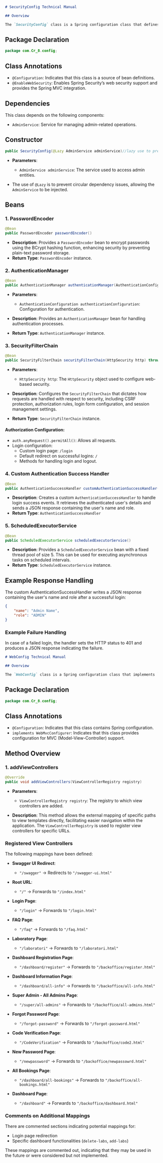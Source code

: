 

```markdown
# SecurityConfig Technical Manual

## Overview

The `SecurityConfig` class is a Spring configuration class that defines security settings for the application. It configures authentication, authorization, password encoding, session management, and custom success handling for logins.

```
## Package Declaration
```java
package com.Cr_8.config;
```

## Class Annotations

- `@Configuration`: Indicates that this class is a source of bean definitions.
- `@EnableWebSecurity`: Enables Spring Security’s web security support and provides the Spring MVC integration.

## Dependencies

This class depends on the following components:

- `AdminService`: Service for managing admin-related operations.

## Constructor

```java
public SecurityConfig(@Lazy AdminService adminService)//lazy use to prevent circular dependency
```

- **Parameters**:
  - `AdminService adminService`: The service used to access admin entities.
  
- The use of `@Lazy` is to prevent circular dependency issues, allowing the `AdminService` to be injected.

## Beans

### 1. PasswordEncoder

```java
@Bean
public PasswordEncoder passwordEncoder()
```

- **Description**: Provides a `PasswordEncoder` bean to encrypt passwords using the BCrypt hashing function, enhancing security by preventing plain-text password storage.
- **Return Type**: `PasswordEncoder` instance.

### 2. AuthenticationManager

```java
@Bean
public AuthenticationManager authenticationManager(AuthenticationConfiguration authenticationConfiguration) throws Exception
```

- **Parameters**:
  - `AuthenticationConfiguration authenticationConfiguration`: Configuration for authentication.
  
- **Description**: Provides an `AuthenticationManager` bean for handling authentication processes.
- **Return Type**: `AuthenticationManager` instance.

### 3. SecurityFilterChain

```java
@Bean
public SecurityFilterChain securityFilterChain(HttpSecurity http) throws Exception
```

- **Parameters**:
  - `HttpSecurity http`: The `HttpSecurity` object used to configure web-based security.
  
- **Description**: Configures the `SecurityFilterChain` that dictates how requests are handled with respect to security, including CSRF protection, authorization rules, login form configuration, and session management settings.
- **Return Type**: `SecurityFilterChain` instance.

#### Authorization Configuration:

- `auth.anyRequest().permitAll()`: Allows all requests.
- Login configuration:
  - Custom login page: `/login`
  - Default redirect on successful logins: `/`
  - Methods for handling login and logout.
  
### 4. Custom Authentication Success Handler

```java
@Bean
public AuthenticationSuccessHandler customAuthenticationSuccessHandler()
```

- **Description**: Creates a custom `AuthenticationSuccessHandler` to handle login success events. It retrieves the authenticated user's details and sends a JSON response containing the user's name and role.
- **Return Type**: `AuthenticationSuccessHandler`

### 5. ScheduledExecutorService

```java
@Bean
public ScheduledExecutorService scheduledExecutorService()
```

- **Description**: Provides a `ScheduledExecutorService` bean with a fixed thread pool of size 5. This can be used for executing asynchronous tasks on scheduled intervals.
- **Return Type**: `ScheduledExecutorService` instance.

## Example Response Handling

The custom AuthenticationSuccessHandler writes a JSON response containing the user's name and role after a successful login:

```json
{
    "name": "Admin Name",
    "role": "ADMIN"
}
```

### Example Failure Handling

In case of a failed login, the handler sets the HTTP status to 401 and produces a JSON response indicating the failure.



```markdown
# WebConfig Technical Manual

## Overview

The `WebConfig` class is a Spring configuration class that implements `WebMvcConfigurer`. It is responsible for configuring view controllers and redirect mappings for the web application. This class helps to define route mappings for various URLs, forwarding them to specific view templates.
```
## Package Declaration

```java
package com.Cr_8.config;
```

## Class Annotations

- `@Configuration`: Indicates that this class contains Spring configuration.
- `implements WebMvcConfigurer`: Indicates that this class provides configuration for MVC (Model-View-Controller) support.

## Method Overview

### 1. addViewControllers

```java
@Override
public void addViewControllers(ViewControllerRegistry registry)
```

- **Parameters**:
  - `ViewControllerRegistry registry`: The registry to which view controllers are added.

- **Description**: This method allows the external mapping of specific paths to view templates directly, facilitating easier navigation within the application. The `ViewControllerRegistry` is used to register view controllers for specific URLs.

### Registered View Controllers

The following mappings have been defined:

- **Swagger UI Redirect**:
  - `"/swagger"` -> Redirects to `"/swagger-ui.html"`

- **Root URL**:
  - `"/"` -> Forwards to `"/index.html"`

- **Login Page**:
  - `"/login"` -> Forwards to `"/login.html"`

- **FAQ Page**:
  - `"/faq"` -> Forwards to `"/faq.html"`

- **Laboratory Page**:
  - `"/laboratori"` -> Forwards to `"/laboratori.html"`

- **Dashboard Registration Page**:
  - `"/dashboard/register"` -> Forwards to `"/backoffice/register.html"`

- **Dashboard Information Page**:
  - `"/dashboard/all-info"` -> Forwards to `"/backoffice/all-info.html"`

- **Super Admin - All Admins Page**:
  - `"/super/all-admins"` -> Forwards to `"/backoffice/all-admins.html"`

- **Forgot Password Page**:
  - `"/forgot-password"` -> Forwards to `"/forgot-password.html"`

- **Code Verification Page**:
  - `"/CodeVerification"` -> Forwards to `"/backoffice/code2.html"`

- **New Password Page**:
  - `"/newpassword"` -> Forwards to `"/backoffice/newpassowrd.html"`

- **All Bookings Page**:
  - `"/dashboard/all-bookings"` -> Forwards to `"/backoffice/all-bookings.html"`

- **Dashboard Page**:
  - `"/dashboard"` -> Forwards to `"/backoffice/dashboard.html"`

### Comments on Additional Mappings

There are commented sections indicating potential mappings for:
- Login page redirection
- Specific dashboard functionalities (`delete-labs`, `add-labs`)

These mappings are commented out, indicating that they may be used in the future or were considered but not implemented.
